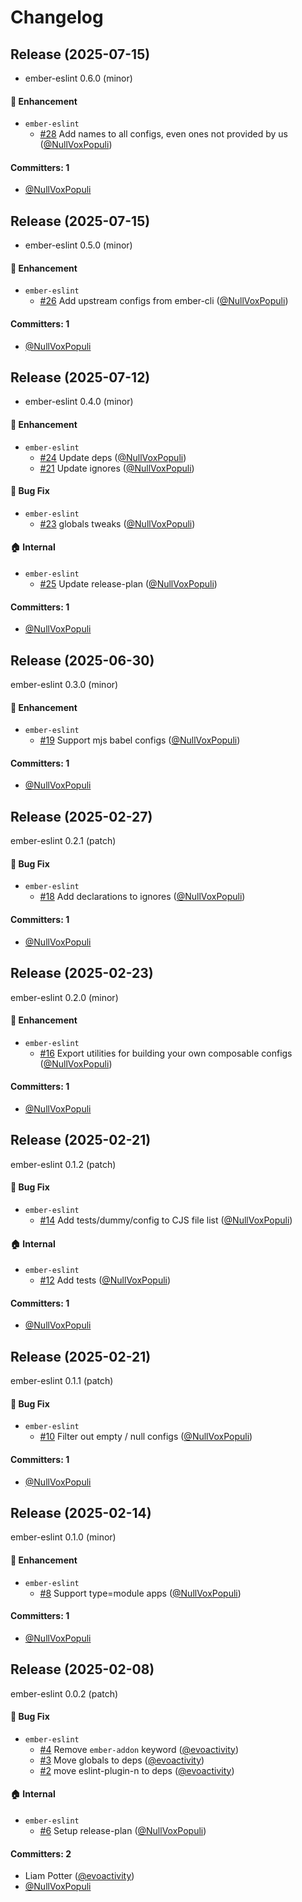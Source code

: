 # Changelog

## Release (2025-07-15)

* ember-eslint 0.6.0 (minor)

#### :rocket: Enhancement
* `ember-eslint`
  * [#28](https://github.com/NullVoxPopuli/ember-eslint/pull/28) Add names to all configs, even ones not provided by us ([@NullVoxPopuli](https://github.com/NullVoxPopuli))

#### Committers: 1
- [@NullVoxPopuli](https://github.com/NullVoxPopuli)

## Release (2025-07-15)

* ember-eslint 0.5.0 (minor)

#### :rocket: Enhancement
* `ember-eslint`
  * [#26](https://github.com/NullVoxPopuli/ember-eslint/pull/26) Add upstream configs from ember-cli ([@NullVoxPopuli](https://github.com/NullVoxPopuli))

#### Committers: 1
- [@NullVoxPopuli](https://github.com/NullVoxPopuli)

## Release (2025-07-12)

* ember-eslint 0.4.0 (minor)

#### :rocket: Enhancement
* `ember-eslint`
  * [#24](https://github.com/NullVoxPopuli/ember-eslint/pull/24) Update deps ([@NullVoxPopuli](https://github.com/NullVoxPopuli))
  * [#21](https://github.com/NullVoxPopuli/ember-eslint/pull/21) Update ignores ([@NullVoxPopuli](https://github.com/NullVoxPopuli))

#### :bug: Bug Fix
* `ember-eslint`
  * [#23](https://github.com/NullVoxPopuli/ember-eslint/pull/23) globals tweaks ([@NullVoxPopuli](https://github.com/NullVoxPopuli))

#### :house: Internal
* `ember-eslint`
  * [#25](https://github.com/NullVoxPopuli/ember-eslint/pull/25) Update release-plan ([@NullVoxPopuli](https://github.com/NullVoxPopuli))

#### Committers: 1
- [@NullVoxPopuli](https://github.com/NullVoxPopuli)

## Release (2025-06-30)

ember-eslint 0.3.0 (minor)

#### :rocket: Enhancement
* `ember-eslint`
  * [#19](https://github.com/NullVoxPopuli/ember-eslint/pull/19) Support mjs babel configs ([@NullVoxPopuli](https://github.com/NullVoxPopuli))

#### Committers: 1
- [@NullVoxPopuli](https://github.com/NullVoxPopuli)

## Release (2025-02-27)

ember-eslint 0.2.1 (patch)

#### :bug: Bug Fix
* `ember-eslint`
  * [#18](https://github.com/NullVoxPopuli/ember-eslint/pull/18) Add declarations to ignores ([@NullVoxPopuli](https://github.com/NullVoxPopuli))

#### Committers: 1
- [@NullVoxPopuli](https://github.com/NullVoxPopuli)

## Release (2025-02-23)

ember-eslint 0.2.0 (minor)

#### :rocket: Enhancement
* `ember-eslint`
  * [#16](https://github.com/NullVoxPopuli/ember-eslint/pull/16) Export utilities for building your own composable configs ([@NullVoxPopuli](https://github.com/NullVoxPopuli))

#### Committers: 1
- [@NullVoxPopuli](https://github.com/NullVoxPopuli)

## Release (2025-02-21)

ember-eslint 0.1.2 (patch)

#### :bug: Bug Fix
* `ember-eslint`
  * [#14](https://github.com/NullVoxPopuli/ember-eslint/pull/14) Add tests/dummy/config to CJS file list ([@NullVoxPopuli](https://github.com/NullVoxPopuli))

#### :house: Internal
* `ember-eslint`
  * [#12](https://github.com/NullVoxPopuli/ember-eslint/pull/12) Add tests ([@NullVoxPopuli](https://github.com/NullVoxPopuli))

#### Committers: 1
- [@NullVoxPopuli](https://github.com/NullVoxPopuli)

## Release (2025-02-21)

ember-eslint 0.1.1 (patch)

#### :bug: Bug Fix
* `ember-eslint`
  * [#10](https://github.com/NullVoxPopuli/ember-eslint/pull/10) Filter out empty / null configs ([@NullVoxPopuli](https://github.com/NullVoxPopuli))

#### Committers: 1
- [@NullVoxPopuli](https://github.com/NullVoxPopuli)

## Release (2025-02-14)

ember-eslint 0.1.0 (minor)

#### :rocket: Enhancement
* `ember-eslint`
  * [#8](https://github.com/NullVoxPopuli/ember-eslint/pull/8) Support type=module apps ([@NullVoxPopuli](https://github.com/NullVoxPopuli))

#### Committers: 1
- [@NullVoxPopuli](https://github.com/NullVoxPopuli)

## Release (2025-02-08)

ember-eslint 0.0.2 (patch)

#### :bug: Bug Fix
* `ember-eslint`
  * [#4](https://github.com/NullVoxPopuli/ember-eslint/pull/4) Remove `ember-addon` keyword ([@evoactivity](https://github.com/evoactivity))
  * [#3](https://github.com/NullVoxPopuli/ember-eslint/pull/3) Move globals to deps ([@evoactivity](https://github.com/evoactivity))
  * [#2](https://github.com/NullVoxPopuli/ember-eslint/pull/2) move eslint-plugin-n to deps ([@evoactivity](https://github.com/evoactivity))

#### :house: Internal
* `ember-eslint`
  * [#6](https://github.com/NullVoxPopuli/ember-eslint/pull/6) Setup release-plan ([@NullVoxPopuli](https://github.com/NullVoxPopuli))

#### Committers: 2
- Liam Potter ([@evoactivity](https://github.com/evoactivity))
- [@NullVoxPopuli](https://github.com/NullVoxPopuli)
